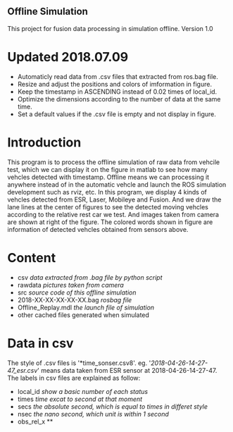 ## Offline Simulation

 This project for fusion data processing in simulation offline. Version 1.0

# Updated 2018.07.09

+ Automaticly read data from .csv files that extracted from ros.bag file.
+ Resize and adjust the positions and colors of imformation in figure.
+ Keep the timestamp in ASCENDING instead of 0.02 times of local_id.
+ Optimize the dimensions according to the number of data at the same time.
+ Set a default values if the .csv file is empty and not display in figure.

# Introduction

This program is to process the offline simulation of raw data from vehcile test, which we can display it on the figure in matlab to see how many vehcles detected with timestamp. Offline means we can processing it anywhere instead of in the automatic vehcle and launch the ROS simulation development such as rviz, etc. In this program, we display 4 kinds of vehcles detected from ESR, Laser, Mobileye and Fusion. And we draw the lane lines at the center of figures to see the detected moving vehcles according to the relative rest car we test. And images taken from camera are shown at right of the figure. The colored words shown in figure are information of detected vehcles obtained from sensors above.

# Content

+ csv *data extracted from .bag file by python script*
+ rawdata *pictures taken from camera*
+ src *source code of this offline simulation* 
+ 2018-XX-XX-XX-XX-XX.bag *rosbag file*
+ Offline_Replay.mdl *the launch file of simulation*
+ other cached files generated when simulated

# Data in csv

The style of .csv files is '*time_sonser.csv8'. 
eg. '*2018-04-26-14-27-47_esr.csv*' means data taken from ESR sensor at 2018-04-26-14-27-47.
The labels in csv files are explained as follow:

+ local_id *show a basic number of each status*
+ times *time excat to second at that moment*
+ secs *the absolute second, which is equal to times in differet style*
+ nsec *the nano second, which unit is within 1 second*
+ obs_rel_x **
